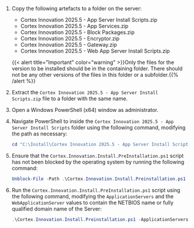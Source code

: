 1. Copy the following artefacts to a folder on the server:
   * Cortex Innovation 2025.5 - App Server Install Scripts.zip
   * Cortex Innovation 2025.5 - App Services.zip
   * Cortex Innovation 2025.5 - Block Packages.zip
   * Cortex Innovation 2025.5 - Encryptor.zip
   * Cortex Innovation 2025.5 - Gateway.zip
   * Cortex Innovation 2025.5 - Web App Server Install Scripts.zip

    {{< alert title="Important" color="warning" >}}Only the files for the version to be installed should be in the containing folder. There should not be any other versions of the files in this folder or a subfolder.{{% /alert %}}

1. Extract the `Cortex Innovation 2025.5 - App Server Install Scripts.zip` file to a folder with the same name.
1. Open a Windows PowerShell (x64) window as administrator.
1. Navigate PowerShell to inside the `Cortex Innovation 2025.5 - App Server Install Scripts` folder using the following command, modifying the path as necessary:

    ```powershell
    cd "C:\Install\Cortex Innovation 2025.5 - App Server Install Scripts"
    ```

1. Ensure that the `Cortex.Innovation.Install.PreInstallation.ps1` script has not been blocked by the operating system by running the following command:

    ```powershell
    Unblock-File -Path .\Cortex.Innovation.Install.Preinstallation.ps1
    ```

1. Run the `Cortex.Innovation.Install.PreInstallation.ps1` script using the following command, modifying the `ApplicationServers` and the `WebApplicationServer` values to contain the NETBIOS name or fully qualified domain name of the Server:

    ```powershell
    .\Cortex.Innovation.Install.Preinstallation.ps1 -ApplicationServers @("app-server1") -WebApplicationServer "webapp-server"
    ```

